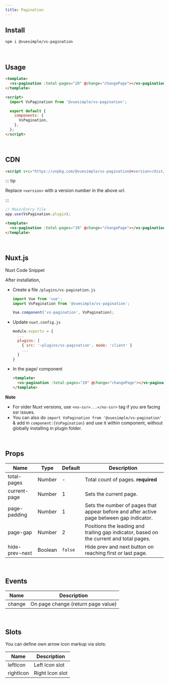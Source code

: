 ```yaml
---
title: Pagination
---
```


<masthead title="Pagination" description="A simple pagination component">
  <component-links
    codesandbox="https://codesandbox.io/s/vs-pagination-vlsrl"
    github="https://github.com/ashwinkshenoy/vue-simple/tree/master/packages/vs-pagination"
    packageName="@vuesimple/vs-pagination">
  </component-links>
</masthead>

## Install

```bash
npm i @vuesimple/vs-pagination
```

<br />

## Usage

```html
<template>
  <vs-pagination :total-pages="20" @change="changePage"></vs-pagination>
</template>

<script>
  import VsPagination from '@vuesimple/vs-pagination';

  export default {
    components: {
      VsPagination,
    },
  };
</script>
```

<br />

## CDN

```html
<script src="https://unpkg.com/@vuesimple/vs-pagination@<version>/dist/vs-pagination.min.js"></script>
```

::: tip

Replace `<version>` with a version number in the above url.

:::

```javascript
// Main/Entry file
app.use(VsPagination.plugin);
```

```html
<template>
  <vs-pagination :total-pages="20" @change="changePage"></vs-pagination>
</template>
```

<br />

## Nuxt.js

Nuxt Code Snippet

After installation,

- Create a file `/plugins/vs-pagination.js`

  ```javascript
  import Vue from 'vue';
  import VsPagination from '@vuesimple/vs-pagination';

  Vue.component('vs-pagination', VsPagination);
  ```

- Update `nuxt.config.js`
  ```javascript
  module.exports = {
    ...
    plugins: [
      { src: '~plugins/vs-pagination', mode: 'client' }
      ...
    ]
  }
  ```
- In the page/ component

  ```html
  <template>
    <vs-pagination :total-pages="20" @change="changePage"></vs-pagination>
  </template>
  ```

**Note**

- For older Nuxt versions, use `<no-ssr>...</no-ssr>` tag if you are facing ssr issues.
- You can also do
  `import VsPagination from '@vuesimple/vs-pagination'`
  & add in `component:{VsPagination}` and use it within component, without globally installing in plugin folder.

<br />

## Props

| Name           | Type    | Default | Description                                                                              |
| -------------- | ------- | ------- | ---------------------------------------------------------------------------------------- |
| total-pages    | Number  | -       | Total count of pages. **required**                                                       |
| current-page   | Number  | 1       | Sets the current page.                                                                   |
| page-padding   | Number  | 1       | Sets the number of pages that appear before and after active page between gap indicator. |
| page-gap       | Number  | 2       | Positions the leading and trailing gap indicator, based on the current and total pages.  |
| hide-prev-next | Boolean | `false` | Hide prev and next button on reaching first or last page.                                |

<br />

## Events

| Name   | Description                        |
| ------ | ---------------------------------- |
| change | On page change (return page value) |

<br />

## Slots

You can define own arrow icon markup via slots:

| Name      | Description     |
| --------- | --------------- |
| leftIcon  | Left Icon slot  |
| rightIcon | Right Icon slot |
